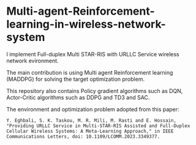 # Multi-agent-Reinforcement-learning-in-wireless-network-system


I implement Full-duplex Multi STAR-RIS with URLLC Service wireless network evironment. 

The main contribution is using Multi agent Reinforcement learning (MADDPG) for solving the target optimization problem.

This repository also contains Policy gradient algorithms such as DQN, Actor-Critic algorithms such as DDPG and TD3 and SAC.

The environment and optimization problem adopted from this paper:

`Y. Eghbali, S. K. Taskou, M. R. Mili, M. Rasti and E. Hossain, "Providing URLLC Service in Multi-STAR-RIS Assisted and Full-Duplex Cellular Wireless Systems: A Meta-Learning Approach," in IEEE Communications Letters, doi: 10.1109/LCOMM.2023.3349377.`
